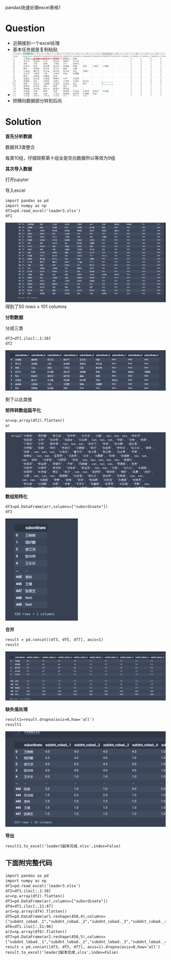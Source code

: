 pandas快速处理excel表格1

# Question
- 近期接到一个excel处理
- 基本任务就是复制粘贴
- ![1563aecdde47ef5c62c4b09655b44308.png](../assets/image/ly/1.png)
- 把横向数据部分转到后向
# Solution
**首先分析数据**

数据共3类整合

每类10组，仔细观察第十组全是空白数据所以等效为9组

**其次导入数据**

打开jupyter

导入excel


```
import pandas as pd
import numpy as np
df1=pd.read_excel('leader3.xlsx')
df1
```
![00c0a2d04893b9a666373a056aa483a7.png](../assets/image/ly/2.png)
得到了50 rows × 101 columns

**分割数据**

分成三类
```
df2=df1.iloc[:,1:10]
df2
```
![d68ffc7f20cd023f23a604afdc29c850.png](../assets/image/ly/3.png)

剩下以此类推

**矩阵转数组扁平化**

```
ar=np.array(df2).flatten()
ar
```

![5c051d927fb6db1c1e63158b5ede7c49.png](../assets/image/ly/4.png)

**数组矩阵化**
```
df3=pd.DataFrame(arr,columns=["subordinate"])
df3
```
![f72cd5425423b29631d6bebf67f7f771.png](../assets/image/ly/5.png)

**合并**

```
result = pd.concat([df3, df5, df7], axis=1)
result
```
![ae809aa046b15874dda1e0454e1bd882.png](../assets/image/ly/6.png)

**缺失值处理**
```
result1=result.dropna(axis=0,how='all')
result1
```
![739af23527a71cd50b2021f975cadbef.png](../assets/image/ly/7.png)

**导出**
```
result1.to_excel('leader3副本完成.xlsx',index=False)
```

## 下面附完整代码
```
import pandas as pd
import numpy as np
df1=pd.read_excel('leader3.xlsx')
df2=df1.iloc[:,1:10]
ar=np.array(df2).flatten()
df3=pd.DataFrame(arr,columns=["subordinate"])
df4=df1.iloc[:,11:47]
ar1=np.array(df4).flatten()
df5=pd.DataFrame(ar1.reshape(450,4),columns=["subdnt_cobad._1","subdnt_cobad._2","subdnt_cobad._3","subdnt_cobad._4"])
df6=df1.iloc[:,51:96]
ar2=np.array(df6).flatten()
df7=pd.DataFrame(ar2.reshape(450,5),columns=["subdnt_lebad._1","subdnt_lebad._2","subdnt_lebad._3","subdnt_lebad._4","subdnt_lebad._5"])
result = pd.concat([df3, df5, df7], axis=1).dropna(axis=0,how='all')
result.to_excel('leader3副本完成.xlsx',index=False)
```